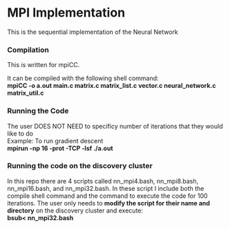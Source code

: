 # MPI Implementation
This is the sequential implementation of the Neural Network
### Compilation
This is written for mpiCC.

It can be compiled with the following shell command: </br>
**mpiCC -o a.out main.c matrix.c matrix_list.c vector.c neural_network.c matrix_util.c**
### Running the Code
The user DOES NOT NEED to specificy number of iterations that they would like to do</br>
Example: To run gradient descent </br>
**mpirun -np 16 -prot -TCP -lsf ./a.out**
### Running the code on the discovery cluster
In this repo there are 4 scripts called nn_mpi4.bash, nn_mpi8.bash, nn_mpi16.bash, and nn_mpi32.bash. In these script I include both the compile shell command and the command to execute the code for 100 iterations. The user only needs to **modify the script for their name and directory** on the discovery cluster and execute:</br>
**bsub< nn_mpi32.bash**
